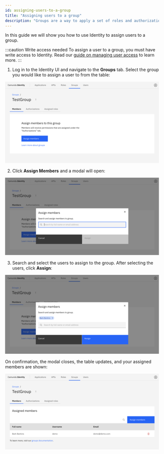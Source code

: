 ```yaml
---
id: assigning-users-to-a-group
title: "Assigning users to a group"
description: "Groups are a way to apply a set of roles and authorizations to users. Use Identity to assign users to a group."
---
```


In this guide we will show you how to use Identity to assign users to a group.

:::caution Write access needed
To assign a user to a group, you must have write access to Identity.
Read our [guide on managing user access](../managing-user-access.md) to learn more.
:::

1. Log in to the Identity UI and navigate to the **Groups** tab. Select the group you would like to assign a user to from the table:

![assign-user-to-group-tab](../img/assign-user-to-group-tab.png)

2. Click **Assign Members** and a modal will open:

![assign-user-to-group-modal-1](../img/assign-user-to-group-modal-1.png)

3. Search and select the users to assign to the group. After selecting the users, click **Assign**:

![assign-user-to-group-modal-2](../img/assign-user-to-group-modal-2.png)

On confirmation, the modal closes, the table updates, and your assigned members are shown:

![assign-user-to-group-refreshed-table](../img/assign-user-to-group-refreshed-table.png)

